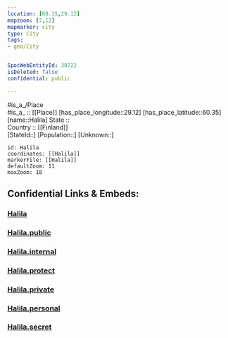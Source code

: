 ```yaml
---
location: [60.35,29.12] 
mapzoom: [7,12] 
mapmarker: city 
type: City
tags:
- geo/City


SpocWebEntityId: 30722
isDeleted: false
confidential: public

---
```

#is_a_/Place  
#is_a_ :: [[Place]] 
[has_place_longitude::29.12] 
[has_place_latitude::60.35] 
[name::Halila] 
State ::  
Country :: [[Finland]]  
[StateId::] 
[Population::] 
[Unknown::] 


```leaflet
id: Halila
coordinates: [[Halila]] 
markerFile: [[Halila]] 
defaultZoom: 11 
maxZoom: 18
```


## Confidential Links & Embeds: 

### [Halila](/_Standards/Earth/Continent/Europe/Europe~East/Russia/Russia~NorthWest/Leningrad_Oblast/City/Halila.md) 

### [Halila.public](/_public/Earth/Continent/Europe/Europe~East/Russia/Russia~NorthWest/Leningrad_Oblast/City/Halila.public.md) 

### [Halila.internal](/_internal/Earth/Continent/Europe/Europe~East/Russia/Russia~NorthWest/Leningrad_Oblast/City/Halila.internal.md) 

### [Halila.protect](/_protect/Earth/Continent/Europe/Europe~East/Russia/Russia~NorthWest/Leningrad_Oblast/City/Halila.protect.md) 

### [Halila.private](/_private/Earth/Continent/Europe/Europe~East/Russia/Russia~NorthWest/Leningrad_Oblast/City/Halila.private.md) 

### [Halila.personal](/_personal/Earth/Continent/Europe/Europe~East/Russia/Russia~NorthWest/Leningrad_Oblast/City/Halila.personal.md) 

### [Halila.secret](/_secret/Earth/Continent/Europe/Europe~East/Russia/Russia~NorthWest/Leningrad_Oblast/City/Halila.secret.md)

